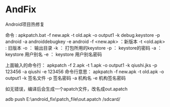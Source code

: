 # AndFix
Android项目热修复

命令 : apkpatch.bat -f new.apk -t old.apk -o output1 -k debug.keystore -p android -a androiddebugkey -e android
-f <new.apk> ：新版本
-t <old.apk> : 旧版本
-o <output> ： 输出目录
-k <keystore>： 打包所用的keystore
-p <password>： keystore的密码
-a <alias>： keystore 用户别名
-e <alias password>： keystore 用户别名密码

上面输入的命令行：
apkpatch -f 2.apk -t 1.apk -o output1 -k qiushi.jks -p 123456 -a qiushi -e 123456 
命令行意思：
apkpatch -f new.apk -t old.apk -o output1 -k 签名文件 -p 签名密码 -a 机构名 -e 机构签名密码

如无错误，编译后会生成一个apatch文件，改名成out.apatch

adb push E:\android_fix\patch_file\out.apatch /sdcard/